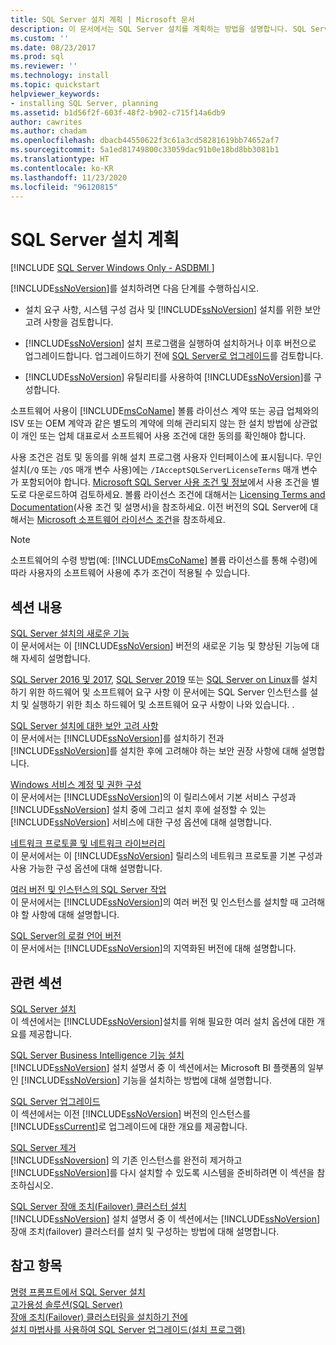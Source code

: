 ```yaml
---
title: SQL Server 설치 계획 | Microsoft 문서
description: 이 문서에서는 SQL Server 설치를 계획하는 방법을 설명합니다. SQL Server 설치에 필요한 리소스에 대한 링크가 포함되어 있습니다.
ms.custom: ''
ms.date: 08/23/2017
ms.prod: sql
ms.reviewer: ''
ms.technology: install
ms.topic: quickstart
helpviewer_keywords:
- installing SQL Server, planning
ms.assetid: b1d56f2f-603f-48f2-b902-c715f14a6db9
author: cawrites
ms.author: chadam
ms.openlocfilehash: dbacb44550622f3c61a3cd58281619bb74652af7
ms.sourcegitcommit: 5a1ed81749800c33059dac91b0e18bd8bb3081b1
ms.translationtype: HT
ms.contentlocale: ko-KR
ms.lasthandoff: 11/23/2020
ms.locfileid: "96120815"
---
```

# <a name="planning-a-sql-server-installation"></a>SQL Server 설치 계획
[!INCLUDE [SQL Server Windows Only - ASDBMI ](../../includes/applies-to-version/sql-windows-only-asdbmi.md)]

  [!INCLUDE[ssNoVersion](../../includes/ssnoversion-md.md)]를 설치하려면 다음 단계를 수행하십시오.  
  
-   설치 요구 사항, 시스템 구성 검사 및 [!INCLUDE[ssNoVersion](../../includes/ssnoversion-md.md)] 설치를 위한 보안 고려 사항을 검토합니다.  
  
-   [!INCLUDE[ssNoVersion](../../includes/ssnoversion-md.md)] 설치 프로그램을 실행하여 설치하거나 이후 버전으로 업그레이드합니다. 업그레이드하기 전에 [SQL Server로 업그레이드](../../database-engine/install-windows/upgrade-sql-server.md)를 검토합니다.  
  
-   [!INCLUDE[ssNoVersion](../../includes/ssnoversion-md.md)] 유틸리티를 사용하여 [!INCLUDE[ssNoVersion](../../includes/ssnoversion-md.md)]를 구성합니다.  
  
 소프트웨어 사용이 [!INCLUDE[msCoName](../../includes/msconame-md.md)] 볼륨 라이선스 계약 또는 공급 업체와의 ISV  또는 OEM  계약과 같은 별도의 계약에 의해 관리되지 않는 한 설치 방법에 상관없이 개인 또는 업체 대표로서 소프트웨어 사용 조건에 대한 동의를 확인해야 합니다.  
  
 사용 조건은 검토 및 동의를 위해 설치 프로그램 사용자 인터페이스에 표시됩니다. 무인 설치(`/Q` 또는 `/QS` 매개 변수 사용)에는 `/IAcceptSQLServerLicenseTerms` 매개 변수가 포함되어야 합니다. [Microsoft SQL Server 사용 조건 및 정보](https://www.microsoft.com/Licensing/product-licensing/sql-server.aspx)에서 사용 조건을 별도로 다운로드하여 검토하세요. 볼륨 라이선스 조건에 대해서는 [Licensing Terms and Documentation](https://www.microsoftvolumelicensing.com/DocumentSearch.aspx?Mode=3&DocumentTypeId=53)(사용 조건 및 설명서)을 참조하세요. 이전 버전의 SQL Server에 대해서는 [Microsoft 소프트웨어 라이선스 조건](https://go.microsoft.com/fwlink/?LinkID=148209)을 참조하세요.  
  
> [!NOTE]  
>  소프트웨어의 수령 방법(예: [!INCLUDE[msCoName](../../includes/msconame-md.md)] 볼륨 라이선스를 통해 수령)에 따라 사용자의 소프트웨어 사용에 추가 조건이 적용될 수 있습니다.  
  
## <a name="in-this-section"></a>섹션 내용  
 [SQL Server 설치의 새로운 기능](../../sql-server/install/what-s-new-in-sql-server-installation.md)  
 이 문서에서는 이 [!INCLUDE[ssNoVersion](../../includes/ssnoversion-md.md)] 버전의 새로운 기능 및 향상된 기능에 대해 자세히 설명합니다.  
  
 [SQL Server 2016 및 2017](../../sql-server/install/hardware-and-software-requirements-for-installing-sql-server.md), [SQL Server 2019](../../sql-server/install/hardware-and-software-requirements-for-installing-sql-server.md) 또는 [SQL Server on Linux](../../linux/sql-server-linux-setup.md)를 설치하기 위한 하드웨어 및 소프트웨어 요구 사항 이 문서에는 SQL Server 인스턴스를 설치 및 실행하기 위한 최소 하드웨어 및 소프트웨어 요구 사항이 나와 있습니다. .  
  
 [SQL Server 설치에 대한 보안 고려 사항](../../sql-server/install/security-considerations-for-a-sql-server-installation.md)  
 이 문서에서는 [!INCLUDE[ssNoVersion](../../includes/ssnoversion-md.md)]를 설치하기 전과 [!INCLUDE[ssNoVersion](../../includes/ssnoversion-md.md)]를 설치한 후에 고려해야 하는 보안 권장 사항에 대해 설명합니다.  
  
 [Windows 서비스 계정 및 권한 구성](../../database-engine/configure-windows/configure-windows-service-accounts-and-permissions.md)  
 이 문서에서는 [!INCLUDE[ssNoVersion](../../includes/ssnoversion-md.md)]의 이 릴리스에서 기본 서비스 구성과 [!INCLUDE[ssNoVersion](../../includes/ssnoversion-md.md)] 설치 중에 그리고 설치 후에 설정할 수 있는 [!INCLUDE[ssNoVersion](../../includes/ssnoversion-md.md)] 서비스에 대한 구성 옵션에 대해 설명합니다.  
  
 [네트워크 프로토콜 및 네트워크 라이브러리](../../sql-server/install/network-protocols-and-network-libraries.md)  
 이 문서에서는 이 [!INCLUDE[ssNoVersion](../../includes/ssnoversion-md.md)] 릴리스의 네트워크 프로토콜 기본 구성과 사용 가능한 구성 옵션에 대해 설명합니다.  
  
 [여러 버전 및 인스턴스의 SQL Server 작업](../../sql-server/install/work-with-multiple-versions-and-instances-of-sql-server.md)  
 이 문서에서는 [!INCLUDE[ssNoVersion](../../includes/ssnoversion-md.md)]의 여러 버전 및 인스턴스를 설치할 때 고려해야 할 사항에 대해 설명합니다.  
  
 [SQL Server의 로컬 언어 버전](../../sql-server/install/local-language-versions-in-sql-server.md)  
 이 문서에서는 [!INCLUDE[ssNoVersion](../../includes/ssnoversion-md.md)]의 지역화된 버전에 대해 설명합니다.  
  
## <a name="related-sections"></a>관련 섹션  
 [SQL Server 설치](../../database-engine/install-windows/install-sql-server.md)  
 이 섹션에서는 [!INCLUDE[ssNoVersion](../../includes/ssnoversion-md.md)]설치를 위해 필요한 여러 설치 옵션에 대한 개요를 제공합니다.  
  
 [SQL Server Business Intelligence 기능 설치](../../sql-server/install/install-sql-server-business-intelligence-features.md)  
 [!INCLUDE[ssNoVersion](../../includes/ssnoversion-md.md)] 설치 설명서 중 이 섹션에서는 Microsoft BI 플랫폼의 일부인 [!INCLUDE[ssNoVersion](../../includes/ssnoversion-md.md)] 기능을 설치하는 방법에 대해 설명합니다.  
  
 [SQL Server 업그레이드](../../database-engine/install-windows/upgrade-sql-server.md)  
 이 섹션에서는 이전 [!INCLUDE[ssNoVersion](../../includes/ssnoversion-md.md)] 버전의 인스턴스를 [!INCLUDE[ssCurrent](../../includes/sscurrent-md.md)]로 업그레이드에 대한 개요를 제공합니다.  
  
 [SQL Server 제거](../../sql-server/install/uninstall-sql-server.md)  
 [!INCLUDE[ssNoversion](../../includes/ssnoversion-md.md)] 의 기존 인스턴스를 완전히 제거하고 [!INCLUDE[ssNoVersion](../../includes/ssnoversion-md.md)]를 다시 설치할 수 있도록 시스템을 준비하려면 이 섹션을 참조하십시오.  
  
 [SQL Server 장애 조치(Failover) 클러스터 설치](../../sql-server/failover-clusters/install/sql-server-failover-cluster-installation.md)  
 [!INCLUDE[ssNoVersion](../../includes/ssnoversion-md.md)] 설치 설명서 중 이 섹션에서는 [!INCLUDE[ssNoVersion](../../includes/ssnoversion-md.md)] 장애 조치(failover) 클러스터를 설치 및 구성하는 방법에 대해 설명합니다.  
  
## <a name="see-also"></a>참고 항목  
 [명령 프롬프트에서 SQL Server 설치](../../database-engine/install-windows/install-sql-server-from-the-command-prompt.md)   
 [고가용성 솔루션&#40;SQL Server&#41;](../../database-engine/sql-server-business-continuity-dr.md)   
 [장애 조치(Failover) 클러스터링을 설치하기 전에](../../sql-server/failover-clusters/install/before-installing-failover-clustering.md)   
 [설치 마법사를 사용하여 SQL Server 업그레이드&#40;설치 프로그램&#41;](../../database-engine/install-windows/upgrade-sql-server-using-the-installation-wizard-setup.md)